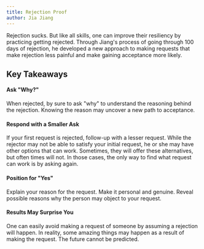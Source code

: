 ```yaml
---
title: Rejection Proof
author: Jia Jiang
---
```


Rejection sucks. But like all skills, one can improve their resiliency by practicing getting rejected. Through Jiang's process of going through 100 days of rejection, he developed a new approach to making requests that make rejection less painful and make gaining acceptance more likely.

## Key Takeaways

#### Ask "Why?"

When rejected, by sure to ask "why" to understand the reasoning behind the rejection. Knowing the reason may uncover a new path to acceptance.

#### Respond with a Smaller Ask

If your first request is rejected, follow-up with a lesser request. While the rejector may not be able to satisfy your initial request, he or she may have other options that can work. Sometimes, they will offer these alternatives, but often times will not. In those cases, the only way to find what request can work is by asking again.

#### Position for "Yes"

Explain your reason for the request. Make it personal and genuine. Reveal possible reasons why the person may object to your request.

#### Results May Surprise You

One can easily avoid making a request of someone by assuming a rejection will happen. In reality, some amazing things may happen as a result of making the request. The future cannot be predicted.
